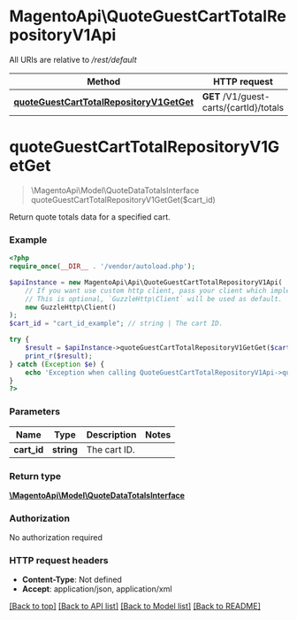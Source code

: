 # MagentoApi\QuoteGuestCartTotalRepositoryV1Api

All URIs are relative to */rest/default*

Method | HTTP request | Description
------------- | ------------- | -------------
[**quoteGuestCartTotalRepositoryV1GetGet**](QuoteGuestCartTotalRepositoryV1Api.md#quoteguestcarttotalrepositoryv1getget) | **GET** /V1/guest-carts/{cartId}/totals |

# **quoteGuestCartTotalRepositoryV1GetGet**
> \MagentoApi\Model\QuoteDataTotalsInterface quoteGuestCartTotalRepositoryV1GetGet($cart_id)



Return quote totals data for a specified cart.

### Example
```php
<?php
require_once(__DIR__ . '/vendor/autoload.php');

$apiInstance = new MagentoApi\Api\QuoteGuestCartTotalRepositoryV1Api(
    // If you want use custom http client, pass your client which implements `GuzzleHttp\ClientInterface`.
    // This is optional, `GuzzleHttp\Client` will be used as default.
    new GuzzleHttp\Client()
);
$cart_id = "cart_id_example"; // string | The cart ID.

try {
    $result = $apiInstance->quoteGuestCartTotalRepositoryV1GetGet($cart_id);
    print_r($result);
} catch (Exception $e) {
    echo 'Exception when calling QuoteGuestCartTotalRepositoryV1Api->quoteGuestCartTotalRepositoryV1GetGet: ', $e->getMessage(), PHP_EOL;
}
?>
```

### Parameters

Name | Type | Description  | Notes
------------- | ------------- | ------------- | -------------
 **cart_id** | **string**| The cart ID. |

### Return type

[**\MagentoApi\Model\QuoteDataTotalsInterface**](../Model/QuoteDataTotalsInterface.md)

### Authorization

No authorization required

### HTTP request headers

 - **Content-Type**: Not defined
 - **Accept**: application/json, application/xml

[[Back to top]](#) [[Back to API list]](../../README.md#documentation-for-api-endpoints) [[Back to Model list]](../../README.md#documentation-for-models) [[Back to README]](../../README.md)
